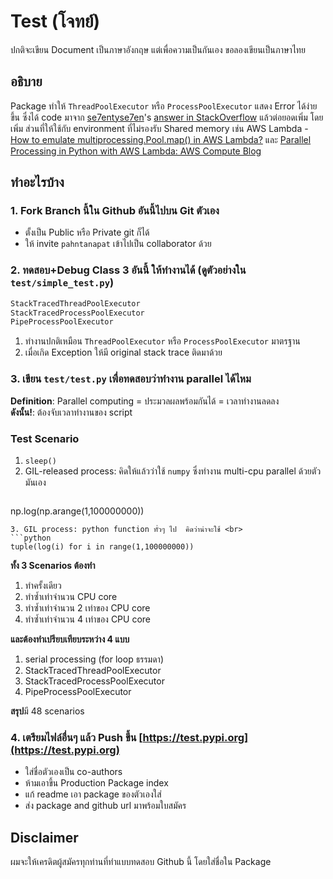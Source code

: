 # Test (โจทย์)  
ปกติจะเขียน Document เป็นภาษาอังกฤษ แต่เพื่อความเป็นกันเอง ขอลองเขียนเป็นภาษาไทย

## อธิบาย  
Package ทำให้ `ThreadPoolExecutor` หรือ `ProcessPoolExecutor` แสดง Error ได้ง่ายขึ้น ซึ่งได้ code มาจาก [se7entyse7en](https://stackoverflow.com/users/3276106/se7entyse7en)&apos;s [answer in StackOverflow](https://stackoverflow.com/a/24457608) แล้วต่อยอดเพิ่ม โดยเพิ่ม ส่วนที่ให้ใช้กับ environment ที่ไม่รองรับ Shared memory เช่น AWS Lambda - [How to emulate multiprocessing.Pool.map() in AWS Lambda?](https://stackoverflow.com/questions/56329799/how-to-emulate-multiprocessing-pool-map-in-aws-lambda) และ [Parallel Processing in Python with AWS Lambda: AWS Compute Blog](https://aws.amazon.com/th/blogs/compute/parallel-processing-in-python-with-aws-lambda/)

## ทำอะไรบ้าง

### 1. Fork Branch นี้ใน Github อันนี้ไปบน Git ตัวเอง
- ตั้งเป็น Public หรือ Private git ก็ได้
- ให้ invite `pahntanapat` เข้าไปเป็น collaborator ด้วย


### 2. ทดสอบ+Debug Class 3 อันนี้ ให้ทำงานได้ (ดูตัวอย่างใน `test/simple_test.py`)  
```python
StackTracedThreadPoolExecutor
StackTracedProcessPoolExecutor
PipeProcessPoolExecutor
```
  
1. ทำงานปกติเหมือน `ThreadPoolExecutor` หรือ `ProcessPoolExecutor` มาตรฐาน
2. เมื่อเกิด Exception ให้มี original stack trace ติดมาด้วย

### 3. เขียน `test/test.py` เพื่อทดสอบว่าทำงาน parallel ได้ไหม  
**Definition**: Parallel computing = ประมวลผลพร้อมกันได้ = เวลาทำงานลดลง  
**ดังนั้น!**: ต้องจับเวลาทำงานของ script

### Test Scenario
1. `sleep()`
2. GIL-released process: คิดให้แล้วว่าใช้ `numpy` ซึ่งทำงาน multi-cpu parallel ด้วยตัวมันเอง <br>
   ```python  
np.log(np.arange(1,100000000))
   ```
3. GIL process: python function ทั่วๆ ไป  คิดว่าน่าจะใช้ <br>
   ```python  
tuple(log(i) for i in range(1,100000000))
```
  
**ทั้ง 3 Scenarios ต้องทำ**
1. ทำครั้งเดียว
2. ทำซ้ำเท่าจำนวน CPU core
3. ทำซ้ำเท่าจำนวน 2 เท่าของ CPU core 
4. ทำซ้ำเท่าจำนวน 4 เท่าของ CPU core
  
**และต้องทำเปรียบเทียบระหว่าง 4 แบบ**  
1. serial processing (for loop ธรรมดา)
2. StackTracedThreadPoolExecutor
3. StackTracedProcessPoolExecutor
4. PipeProcessPoolExecutor

**สรุป**มี 48 scenarios

### 4. เตรียมไฟล์อื่นๆ แล้ว Push ขึ้น [https://test.pypi.org](https://test.pypi.org)  
- ใส่ชื่อตัวเองเป็น co-authors
- ห้ามเอาขึ้น Production Package index
- แก้ readme เอา package ของตัวเองใส่
- ส่ง package and github url มาพร้อมใบสมัคร

## Disclaimer  
ผมจะให้เครดิตผู้สมัครทุกท่านที่ทำแบบทดสอบ Github นี้ โดยใส่ชื่อใน Package
